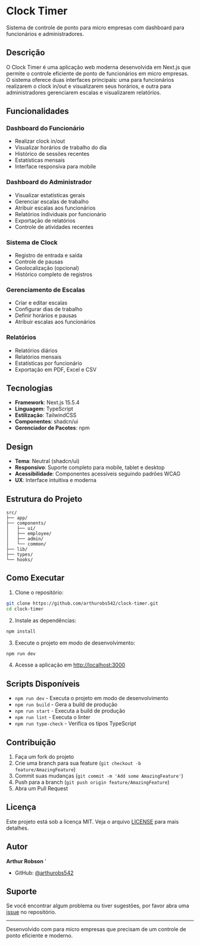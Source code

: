 # Clock Timer

Sistema de controle de ponto para micro empresas com dashboard para funcionários e administradores.

## Descrição

O Clock Timer é uma aplicação web moderna desenvolvida em Next.js que permite o controle eficiente de ponto de funcionários em micro empresas. O sistema oferece duas interfaces principais: uma para funcionários realizarem o clock in/out e visualizarem seus horários, e outra para administradores gerenciarem escalas e visualizarem relatórios.

## Funcionalidades

### Dashboard do Funcionário

- Realizar clock in/out
- Visualizar horários de trabalho do dia
- Histórico de sessões recentes
- Estatísticas mensais
- Interface responsiva para mobile

### Dashboard do Administrador

- Visualizar estatísticas gerais
- Gerenciar escalas de trabalho
- Atribuir escalas aos funcionários
- Relatórios individuais por funcionário
- Exportação de relatórios
- Controle de atividades recentes

### Sistema de Clock

- Registro de entrada e saída
- Controle de pausas
- Geolocalização (opcional)
- Histórico completo de registros

### Gerenciamento de Escalas

- Criar e editar escalas
- Configurar dias de trabalho
- Definir horários e pausas
- Atribuir escalas aos funcionários

### Relatórios

- Relatórios diários
- Relatórios mensais
- Estatísticas por funcionário
- Exportação em PDF, Excel e CSV

## Tecnologias

- **Framework**: Next.js 15.5.4
- **Linguagem**: TypeScript
- **Estilização**: TailwindCSS
- **Componentes**: shadcn/ui
- **Gerenciador de Pacotes**: npm

## Design

- **Tema**: Neutral (shadcn/ui)
- **Responsivo**: Suporte completo para mobile, tablet e desktop
- **Acessibilidade**: Componentes acessíveis seguindo padrões WCAG
- **UX**: Interface intuitiva e moderna

## Estrutura do Projeto

```
src/
├── app/
├── components/
│   ├── ui/
│   ├── employee/
│   ├── admin/
│   └── common/
├── lib/
├── types/
└── hooks/
```

## Como Executar

1. Clone o repositório:

```bash
git clone https://github.com/arthurobs542/clock-timer.git
cd clock-timer
```

2. Instale as dependências:

```bash
npm install
```

3. Execute o projeto em modo de desenvolvimento:

```bash
npm run dev
```

4. Acesse a aplicação em [http://localhost:3000](http://localhost:3000)

## Scripts Disponíveis

- `npm run dev` - Executa o projeto em modo de desenvolvimento
- `npm run build` - Gera a build de produção
- `npm run start` - Executa a build de produção
- `npm run lint` - Executa o linter
- `npm run type-check` - Verifica os tipos TypeScript

## Contribuição

1. Faça um fork do projeto
2. Crie uma branch para sua feature (`git checkout -b feature/AmazingFeature`)
3. Commit suas mudanças (`git commit -m 'Add some AmazingFeature'`)
4. Push para a branch (`git push origin feature/AmazingFeature`)
5. Abra um Pull Request

## Licença

Este projeto está sob a licença MIT. Veja o arquivo [LICENSE](LICENSE) para mais detalhes.

## Autor

**Arthur Robson**
'

- GitHub: [@arthurobs542](https://github.com/arthurobs542)

## Suporte

Se você encontrar algum problema ou tiver sugestões, por favor abra uma [issue](https://github.com/arthurobs542/clock-timer/issues) no repositório.

---

Desenvolvido com para micro empresas que precisam de um controle de ponto eficiente e moderno.

